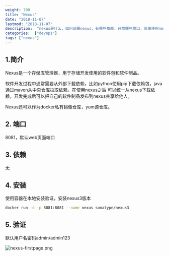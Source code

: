 ```yaml
---
weight: 700
title: "Nexus"
date: "2018-11-07"
lastmod: "2018-11-07"
description:  "nexus是什么，如何部署nexus，有哪些依赖，开放哪些端口，简单使用nexus"
categories:  ["devops"]
tags: ["nexus"]
---
```


## 1.简介
Nexus是一个存储库管理器，用于存储开发使用的软件包和软件制品。

软件开发过程中通常需要从外部下载依赖，比如python使用pip下载依赖包，java通过maven从中央仓库拉取依赖。在使用nexus之后
可以统一从nexus下载依赖，开发完成后可以把自己的软件制品发布到nexus共享给他人。

Nexus还可以作为docker私有镜像仓库，yum源仓库。

## 2. 端口
8081，默认web页面端口

## 3. 依赖
无

## 4. 安装
使用容器在本地安装验证，安装nexus3版本

```bash
docker run -d -p 8081:8081 --name nexus sonatype/nexus3
```

## 5. 验证
默认用户名密码admin/admin123

![nexus-firstpage.png](/nexus/nexus-firstpage.png)